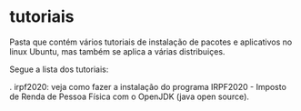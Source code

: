 # tutoriais

Pasta que contém vários tutoriais de instalação de pacotes e aplicativos no linux Ubuntu, mas também se aplica a várias distribuiçes.

Segue a lista dos tutoriais:

. irpf2020: veja como fazer a instalação do programa IRPF2020 - Imposto de Renda de Pessoa Física com o OpenJDK (java open source).

